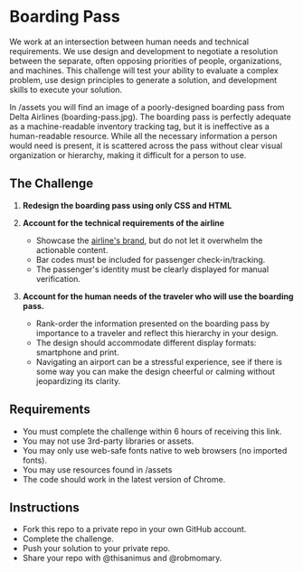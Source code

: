 # Boarding Pass

We work at an intersection between human needs and technical requirements.  We use design and development to negotiate a resolution between the separate, often opposing priorities of people, organizations, and machines. This challenge will test your ability to evaluate a complex problem, use design principles to generate a solution, and development skills to execute your solution.

In /assets you will find an image of a poorly-designed boarding pass from Delta Airlines (boarding-pass.jpg).  The boarding pass is perfectly adequate as a machine-readable inventory tracking tag, but it is ineffective as a human-readable resource.  While all the necessary information a person would need is present, it is scattered across the pass without clear visual organization or hierarchy, making it difficult for a person to use.  


## The Challenge

1. **Redesign the boarding pass using only CSS and HTML**
2. **Account for the technical requirements of the airline**
   - Showcase the [airline's brand](https://news.delta.com/delta-air-lines-logos-brand-guidelines), but do not let it overwhelm the actionable content.
   - Bar codes must be included for passenger check-in/tracking.
   - The passenger's identity must be clearly displayed for manual verification.

3. **Account for the human needs of the traveler who will use the boarding pass.**
   - Rank-order the information presented on the boarding pass by importance to a traveler and reflect this hierarchy in your design.
   - The design should accommodate different display formats: smartphone and print.
   - Navigating an airport can be a stressful experience, see if there is some way you can make the design cheerful or calming without jeopardizing its clarity.


## Requirements

- You must complete the challenge within 6 hours of receiving this link.
- You may not use 3rd-party libraries or assets.
- You may only use web-safe fonts native to web browsers (no imported fonts).
- You may use resources found in /assets
- The code should work in the latest version of Chrome.
  

## Instructions

- Fork this repo to a private repo in your own GitHub account.
- Complete the challenge.
- Push your solution to your private repo.
- Share your repo with @thisanimus and @robmomary.